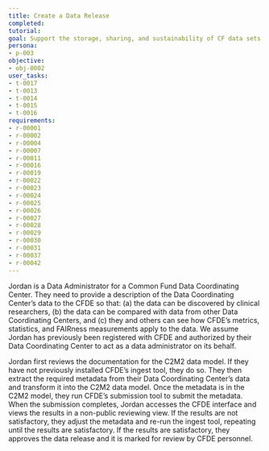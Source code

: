 ```yaml
---
title: Create a Data Release
completed:
tutorial:
goal: Support the storage, sharing, and sustainability of CF data sets
persona:
- p-003
objective:
- obj-0002
user_tasks:
- t-0017
- t-0013
- t-0014
- t-0015
- t-0016
requirements:
- r-00001
- r-00002
- r-00004
- r-00007
- r-00011
- r-00016
- r-00019
- r-00022
- r-00023
- r-00024
- r-00025
- r-00026
- r-00027
- r-00028
- r-00029
- r-00030
- r-00031
- r-00037
- r-00042
---
```




Jordan is a Data Administrator for a Common Fund Data Coordinating Center. They need
to provide a description of the Data Coordinating Center’s data to the CFDE so that:
(a) the data can be discovered by clinical researchers, (b) the data can be compared
with data from other Data Coordinating Centers, and (c) they and others can see how
CFDE’s metrics, statistics, and FAIRness measurements apply to the data. We assume
Jordan has previously been registered with CFDE and authorized by their Data
Coordinating Center to act as a data administrator on its behalf.

Jordan first reviews the documentation for the C2M2 data model. If they have not
previously installed CFDE’s ingest tool, they do so. They then extract the required
metadata from their Data Coordinating Center’s data and transform it into the C2M2
data model. Once the metadata is in the C2M2 model, they run CFDE’s submission tool to
submit the metadata. When the submission completes, Jordan accesses the CFDE interface
and views the results in a non-public reviewing view. If the results are not
satisfactory, they adjust the metadata and re-run the ingest tool, repeating until
the results are satisfactory. If the results are satisfactory, they approves the data
release and it is marked for review by CFDE personnel.
